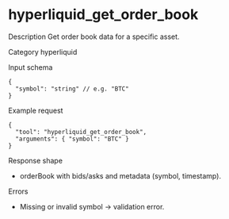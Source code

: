 # hyperliquid_get_order_book

Description
Get order book data for a specific asset.

Category
hyperliquid

Input schema

```
{
  "symbol": "string" // e.g. "BTC"
}
```

Example request

```
{
  "tool": "hyperliquid_get_order_book",
  "arguments": { "symbol": "BTC" }
}
```

Response shape

- orderBook with bids/asks and metadata (symbol, timestamp).

Errors

- Missing or invalid symbol -> validation error.
